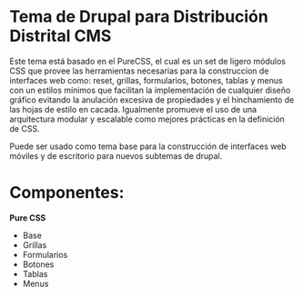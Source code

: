 # Tema de Drupal para Distribución Distrital CMS

Este tema está basado en el PureCSS, el cual es un set de ligero módulos CSS que provee las herramientas necesarias para la construccion de interfaces web como: reset, grillas, formularios, botones, tablas y menus con un estilos mínimos que facilitan la implementación de cualquier diseño gráfico evitando la anulación excesiva de propiedades y el hinchamiento de las hojas de estilo en cacada. Igualmente promueve el uso de una arquitectura modular y escalable como mejores prácticas en la definición de CSS.

Puede ser usado como tema base para la construcción de interfaces web móviles y de escritorio para nuevos subtemas de drupal.

# Componentes:

**Pure CSS**

* Base
* Grillas
* Formularios
* Botones
* Tablas
* Menus
